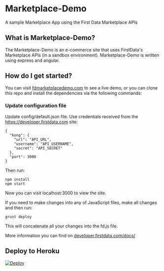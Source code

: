 # Marketplace-Demo
A sample Marketplace App using the First Data Marketplace APIs

## What is Marketplace-Demo?
The Marketplace-Demo is an e-commerce site that uses FirstData's Marketplace APIs (in a sandbox environment).  Marketplace-Demo is written using express and angular.

## How do I get started?
You can visit [fdmarketplacedemo.com](http://fdmarketplacedemo.com) to see a live demo, or you can clone this repo and install the dependencies via the following commands:

### Update configuration file

Update config/default.json file. Use credentials received from the https://developer.firstdata.com site:
```
{
  "kong": {
    "url": "API_URL",
    "username": "API_USERNAME",
    "secret": "API_SECRET"
  },
  "port": 3000
}
```

Then run:

```
npm install
npm start
```

Now you can visit localhost:3000 to view the site.

If you need to make changes into any of JavaScript files, make all changes and then run: 

```
grunt deploy
```

This will concatenate all your changes into the fd.js file.

More information you can find on [developer.firstdata.com/docs/](https://docs.developer.firstdata.com/marketplace/)

## Deploy to Heroku
[![Deploy](https://www.herokucdn.com/deploy/button.svg)](https://heroku.com/deploy?template=https://github.com/firstdata/Demo-Marketplace/tree/master)

